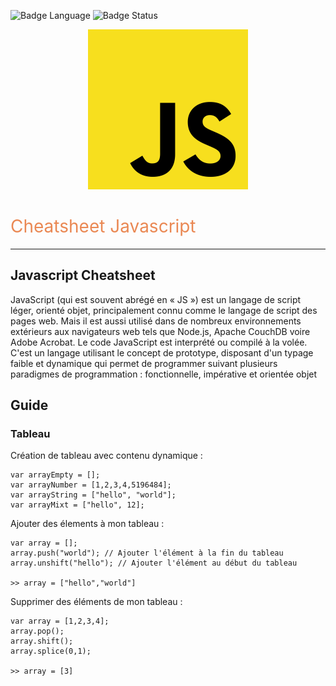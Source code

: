 ![Badge Language](https://img.shields.io/badge/Language-Javascript-blue) ![Badge Status](https://img.shields.io/badge/Status-En%20Cours-yellow)
<p align="center" style="text-align: center;">
<img src="./JS_Logo.svg" alt="Javascript Logo" height="256" />
</p>
<h1 class="text-blue" style="color: #ea8853; font-weight: 400">Cheatsheet Javascript</h1>
<hr>

## Javascript Cheatsheet

JavaScript (qui est souvent abrégé en « JS ») est un langage de script léger, orienté objet, principalement connu comme le langage de script des pages web. Mais il est aussi utilisé dans de nombreux environnements extérieurs aux navigateurs web tels que Node.js, Apache CouchDB voire Adobe Acrobat. Le code JavaScript est interprété ou compilé à la volée. C'est un langage utilisant le concept de prototype, disposant d'un typage faible et dynamique qui permet de programmer suivant plusieurs paradigmes de programmation : fonctionnelle, impérative et orientée objet

## Guide

### Tableau

Création de tableau avec contenu dynamique :
```JS
var arrayEmpty = [];
var arrayNumber = [1,2,3,4,5196484];
var arrayString = ["hello", "world"];
var arrayMixt = ["hello", 12];
```

Ajouter des élements à mon tableau :
```JS
var array = [];
array.push("world"); // Ajouter l'élément à la fin du tableau
array.unshift("hello"); // Ajouter l'élément au début du tableau

>> array = ["hello","world"]
```

Supprimer des éléments de mon tableau :
```JS
var array = [1,2,3,4];
array.pop();
array.shift();
array.splice(0,1);

>> array = [3]
```
